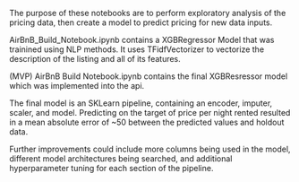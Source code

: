 The purpose of these notebooks are to perform exploratory analysis of the pricing data, then create a model to predict pricing for new data inputs.

AirBnB_Build_Notebook.ipynb contains a XGBRegressor Model that was trainined using NLP methods. It uses TFidfVectorizer to vectorize the description of the listing and all of its features.

(MVP) AirBnB Build Notebook.ipynb contains the final XGBResressor model which was implemented into the api.

The final model is an SKLearn pipeline, containing an encoder, imputer, scaler, and model. 
Predicting on the target of price per night rented resulted in a mean absolute error of ~50 between the predicted values and holdout data. 

Further improvements could include more columns being used in the model, different model architectures being searched, and additional hyperparameter tuning for each section of the pipeline. 
